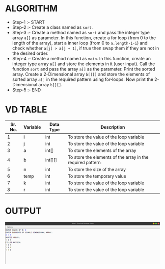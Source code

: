 # ALGORITHM

- Step-1 :- START
- Step-2 :- Create a class named as `sort`.
- Step-3 :- Create a method named as `sort` and pass the integer type array `a[]` as parameter. In this function, create a for loop (from 0 to the length of the array), start a inner loop (from 0 to `a.length-1-i`) and check whether `a[j] > a[j + 1]`, if true then swap them if they are not in the desired order. 
- Step-4 :- Create a method named as `main`. In this function, create an integer type array `a[]` and store the elements in it (user input). Call the function `sort` and pass the array `a[]` as the parameter. Print the sorted array. Create a 2-Dimensional array `b[][]` and store the elements of sorted array `a[]` in the required pattern using for-loops. Now print the 2-Dimensional array `b[][]`.
- Step-5 :- END

# VD TABLE

| Sr. No. | Variable | Data Type | Description |
| --- | --- | --- | --- |
| 1 | i | int | To store the value of the loop variable |
| 2 | j | int | To store the value of the loop variable |
| 3 | a | int[] | To store the elements of the array |
| 4 | b | int[][] | To store the elements of the array in the required pattern |
| 5 | n | int | To store the size of the array |
| 6 | temp | int | To store the temporary value |
| 7 | k | int | To store the value of the loop variable |
| 8 | r | int | To store the value of the loop variable |

# OUTPUT

<p align="center">
<img width="auto" height="auto" alt="output" src="output.png">
</p>
